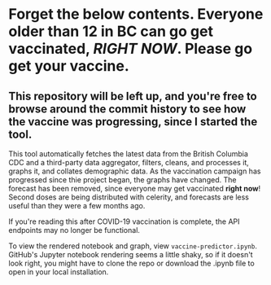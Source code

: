 # Forget the below contents. Everyone older than 12 in BC can go get vaccinated, ***RIGHT NOW***. Please go get your vaccine.

## This repository will be left up, and you're free to browse around the commit history to see how the vaccine was progressing, since I started the tool.

This tool automatically fetches the latest data from the British Columbia CDC and a third-party data aggregator, filters, cleans, and processes it, graphs it, and collates demographic data.
As the vaccination campaign has progressed since thie project began, the graphs have changed.
The forecast has been removed, since everyone may get vaccinated **right now**!
Second doses are being distributed with celerity, and forecasts are less useful than they were a few months ago.

If you're reading this after COVID-19 vaccination is complete, the API endpoints may no longer be functional.

To view the rendered notebook and graph, view `vaccine-predictor.ipynb`. GitHub's Jupyter notebook rendering seems a little shaky, so if it doesn't look right, you might have to clone the repo or download the .ipynb file to open in your local installation.
